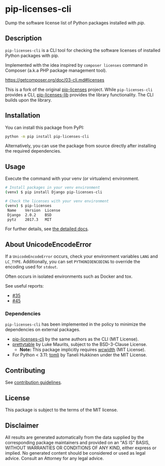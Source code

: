 # pip-licenses-cli

Dump the software license list of Python packages installed with *pip*.

## Description

`pip-licenses-cli` is a CLI tool for checking the software licenses of installed Python packages with pip.

Implemented with the idea inspired by `composer licenses` command in Composer (a.k.a PHP package management tool).

https://getcomposer.org/doc/03-cli.md#licenses

This is a fork of the original [pip-licenses](https://github.com/raimon49/pip-licenses) project. While `pip-licenses-cli` provides a CLI,
[pip-licenses-lib](https://github.com/stefan6419846/pip-licenses-lib) provides the library functionality. The CLI builds upon the library.

## Installation

You can install this package from PyPI:

```bash
python -m pip install pip-licenses-cli
```

Alternatively, you can use the package from source directly after installing the required dependencies.

## Usage

Execute the command with your venv (or virtualenv) environment.

```bash
# Install packages in your venv environment
(venv) $ pip install Django pip-licenses-cli

# Check the licenses with your venv environment
(venv) $ pip-licenses
 Name    Version  License
 Django  2.0.2    BSD
 pytz    2017.3   MIT
```

For further details, see [the detailed docs](https://github.com/stefan6419846/pip-licenses-lib/blob/master/USAGE.md).

## About UnicodeEncodeError

If a `UnicodeEncodeError` occurs, check your environment variables `LANG` and `LC_TYPE`. Additionally, you can set `PYTHONIOENCODING` to override the encoding used for `stdout`.

Often occurs in isolated environments such as Docker and tox.

See useful reports:

* [#35](https://github.com/raimon49/pip-licenses/issues/35)
* [#45](https://github.com/raimon49/pip-licenses/issues/45)

### Dependencies

`pip-licenses-cli` has been implemented in the policy to minimize the dependencies on external packages.

* [pip-licenses-cli](https://pypi.org/project/pip-licenses-cli/) by the same authors as the CLI (MIT License).
* [prettytable](https://pypi.org/project/prettytable/) by Luke Maurits, subject to the BSD-3-Clause License.
    * **Note:** This package implicitly requires [wcwidth](https://pypi.org/project/wcwidth/) (MIT License).
* For Python < 3.11: [tomli](https://pypi.org/project/tomli/) by Taneli Hukkinen under the MIT License.

## Contributing

See [contribution guidelines](https://github.com/stefan6419846/pip-licenses-cli/blob/master/CONTRIBUTING.md).


## License

This package is subject to the terms of the MIT license.

## Disclaimer

All results are generated automatically from the data supplied by the corresponding package maintainers and provided on an "AS IS" BASIS,
WITHOUT WARRANTIES OR CONDITIONS OF ANY KIND, either express or implied. No generated content should be considered or used as legal advice.
Consult an Attorney for any legal advice.
